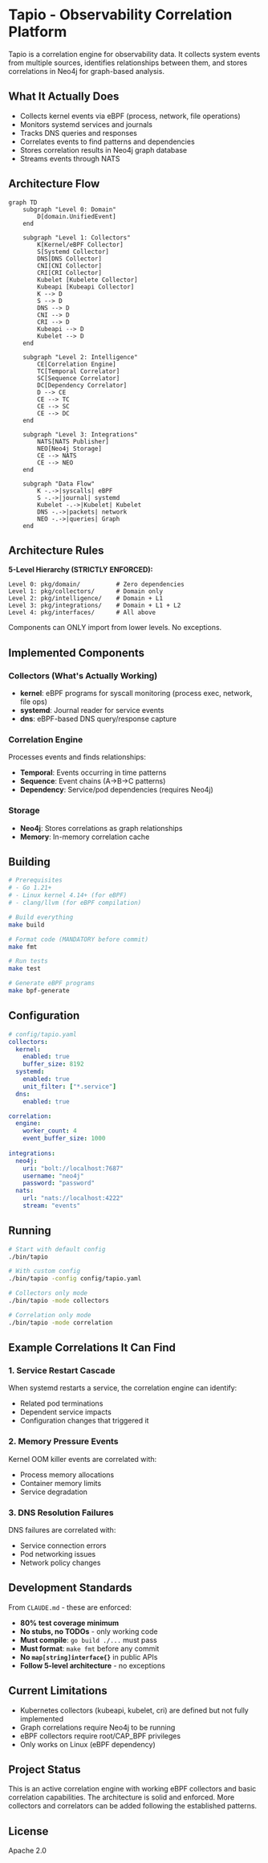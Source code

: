 # Tapio - Observability Correlation Platform

Tapio is a correlation engine for observability data. It collects system events from multiple sources, identifies relationships between them, and stores correlations in Neo4j for graph-based analysis.

## What It Actually Does

- Collects kernel events via eBPF (process, network, file operations)
- Monitors systemd services and journals
- Tracks DNS queries and responses
- Correlates events to find patterns and dependencies
- Stores correlation results in Neo4j graph database
- Streams events through NATS

## Architecture Flow

```mermaid
graph TD
    subgraph "Level 0: Domain"
        D[domain.UnifiedEvent]
    end
    
    subgraph "Level 1: Collectors"
        K[Kernel/eBPF Collector]
        S[Systemd Collector]
        DNS[DNS Collector]
        CNI[CNI Collector]
        CRI[CRI Collector]
        Kubelet [Kubelete Collector]
        Kubeapi [Kubeapi Collector]
        K --> D
        S --> D
        DNS --> D
        CNI --> D
        CRI --> D
        Kubeapi --> D
        Kubelet --> D
    end
    
    subgraph "Level 2: Intelligence"
        CE[Correlation Engine]
        TC[Temporal Correlator]
        SC[Sequence Correlator]
        DC[Dependency Correlator]
        D --> CE
        CE --> TC
        CE --> SC
        CE --> DC
    end
    
    subgraph "Level 3: Integrations"
        NATS[NATS Publisher]
        NEO[Neo4j Storage]
        CE --> NATS
        CE --> NEO
    end
    
    subgraph "Data Flow"
        K -.->|syscalls| eBPF
        S -.->|journal| systemd
        Kubelet -.->|Kubelet| Kubelet
        DNS -.->|packets| network
        NEO -.->|queries| Graph
    end
```

## Architecture Rules

**5-Level Hierarchy (STRICTLY ENFORCED):**
```
Level 0: pkg/domain/          # Zero dependencies
Level 1: pkg/collectors/      # Domain only  
Level 2: pkg/intelligence/    # Domain + L1
Level 3: pkg/integrations/    # Domain + L1 + L2
Level 4: pkg/interfaces/      # All above
```

Components can ONLY import from lower levels. No exceptions.

## Implemented Components

### Collectors (What's Actually Working)
- **kernel**: eBPF programs for syscall monitoring (process exec, network, file ops)
- **systemd**: Journal reader for service events
- **dns**: eBPF-based DNS query/response capture

### Correlation Engine
Processes events and finds relationships:
- **Temporal**: Events occurring in time patterns
- **Sequence**: Event chains (A→B→C patterns)
- **Dependency**: Service/pod dependencies (requires Neo4j)

### Storage
- **Neo4j**: Stores correlations as graph relationships
- **Memory**: In-memory correlation cache

## Building

```bash
# Prerequisites
# - Go 1.21+
# - Linux kernel 4.14+ (for eBPF)
# - clang/llvm (for eBPF compilation)

# Build everything
make build

# Format code (MANDATORY before commit)
make fmt

# Run tests
make test

# Generate eBPF programs
make bpf-generate
```

## Configuration

```yaml
# config/tapio.yaml
collectors:
  kernel:
    enabled: true
    buffer_size: 8192
  systemd:
    enabled: true
    unit_filter: ["*.service"]
  dns:
    enabled: true

correlation:
  engine:
    worker_count: 4
    event_buffer_size: 1000
  
integrations:
  neo4j:
    uri: "bolt://localhost:7687"
    username: "neo4j"
    password: "password"
  nats:
    url: "nats://localhost:4222"
    stream: "events"
```

## Running

```bash
# Start with default config
./bin/tapio

# With custom config
./bin/tapio -config config/tapio.yaml

# Collectors only mode
./bin/tapio -mode collectors

# Correlation only mode  
./bin/tapio -mode correlation
```

## Example Correlations It Can Find

### 1. Service Restart Cascade
When systemd restarts a service, the correlation engine can identify:
- Related pod terminations
- Dependent service impacts
- Configuration changes that triggered it

### 2. Memory Pressure Events
Kernel OOM killer events are correlated with:
- Process memory allocations
- Container memory limits
- Service degradation

### 3. DNS Resolution Failures
DNS failures are correlated with:
- Service connection errors
- Pod networking issues
- Network policy changes

## Development Standards

From `CLAUDE.md` - these are enforced:
- **80% test coverage minimum**
- **No stubs, no TODOs** - only working code
- **Must compile**: `go build ./...` must pass
- **Must format**: `make fmt` before any commit
- **No `map[string]interface{}`** in public APIs
- **Follow 5-level architecture** - no exceptions

## Current Limitations

- Kubernetes collectors (kubeapi, kubelet, cri) are defined but not fully implemented
- Graph correlations require Neo4j to be running
- eBPF collectors require root/CAP_BPF privileges
- Only works on Linux (eBPF dependency)

## Project Status

This is an active correlation engine with working eBPF collectors and basic correlation capabilities. The architecture is solid and enforced. More collectors and correlators can be added following the established patterns.

## License

Apache 2.0
